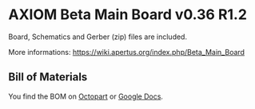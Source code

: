 # AXIOM Beta Main Board v0.36 R1.2

Board, Schematics and Gerber (zip) files are included.

More informations: https://wiki.apertus.org/index.php/Beta_Main_Board

## Bill of Materials

You find the BOM on [Octopart](https://octopart.com/bom-lookup/KFuQ0Ext) or [Google Docs](https://docs.google.com/spreadsheets/d/1rfcWiGjYmpbNHJG1RbKr23s07RdtV5YKcEwW8YpzaAQ/edit?usp=sharing).
